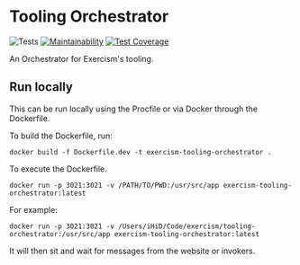 # Tooling Orchestrator

![Tests](https://github.com/exercism/tooling-orchestrator/workflows/Tests/badge.svg)
[![Maintainability](https://api.codeclimate.com/v1/badges/d4fa74b662731c5ec239/maintainability)](https://codeclimate.com/github/exercism/tooling-orchestrator/maintainability)
[![Test Coverage](https://api.codeclimate.com/v1/badges/d4fa74b662731c5ec239/test_coverage)](https://codeclimate.com/github/exercism/tooling-orchestrator/test_coverage)

An Orchestrator for Exercism's tooling.

## Run locally

This can be run locally using the Procfile or via Docker through the Dockerfile.

To build the Dockerfile, run:

```
docker build -f Dockerfile.dev -t exercism-tooling-orchestrator .
```

To execute the Dockerfile.

```
docker run -p 3021:3021 -v /PATH/TO/PWD:/usr/src/app exercism-tooling-orchestrator:latest
```

For example:

```
docker run -p 3021:3021 -v /Users/iHiD/Code/exercism/tooling-orchestrator:/usr/src/app exercism-tooling-orchestrator:latest
```

It will then sit and wait for messages from the website or invokers.
